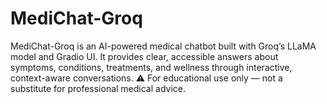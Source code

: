 # MediChat-Groq
MediChat-Groq is an AI-powered medical chatbot built with Groq’s LLaMA model and Gradio UI. It provides clear, accessible answers about symptoms, conditions, treatments, and wellness through interactive, context-aware conversations. ⚠️ For educational use only — not a substitute for professional medical advice.
